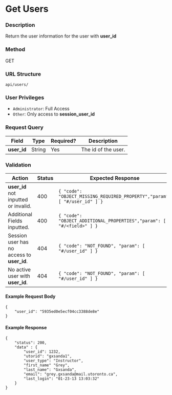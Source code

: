 Get Users
===
### Description
Return the user information for the user with **user_id**

### Method
GET

### URL Structure
`api/users/`

### User Privileges
* `Administrator`: Full Access
* `Other`: Only access to **session_user_id**

### Request Query
| Field          | Type   | Required? | Description           |
|----------------|--------|-----------|-----------------------|
| **user_id**    | String | Yes       |  The id of the user.  |


### Validation
| Action                                     | Status | Expected Response                                                         |
|--------------------------------------------|--------|---------------------------------------------------------------------------|
| **user_id** not inputted or invalid.       | 400    | `{ "code": "OBJECT_MISSING_REQUIRED_PROPERTY","param": [ "#/user_id" ] }` |
| Additional Fields inputted.                | 400    | `{ "code": "OBJECT_ADDITIONAL_PROPERTIES","param": [ "#/<field>" ] }`     |
| Session user has no access to **user_id**. | 404    | `{ "code": "NOT_FOUND", "param": [ "#/user_id" ] }`                       |
| No active user with **user_id**.           | 404    | `{ "code": "NOT_FOUND", "param": [ "#/user_id" ] }`                       |


#### Example Request Body
```
{
    "user_id": "5935ed0e5ecf04cc3388de8e"
}
```
#### Example Response
```
{
    "status": 200,
    "data" : {
        "user_id": 1232,
        "utorid": "gxsanda1",
        "user_type": "Instructor",
        "first_name" "Grey",
        "last_name": "Gxsanda",
        "email": "grey.gxsanda@mail.utoronto.ca",
        "last_login": "01-23-13 13:03:32"
    }
}
```
